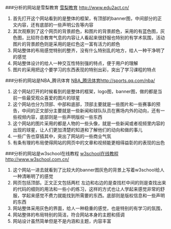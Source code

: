 ###分析的网站是雪梨教育
[雪梨教育](http://www.edu2act.cn/)  http://www.edu2act.cn/

1. 首先打开这个网站看到的是整体的框架，有顶部的banner图，中间部分的正文内容，还有底部的一些声明公告等内容
2. 其次观察到了这个网页的背景颜色，和图片的背景颜色，采用的有蓝色图，灰色图，比较符合教育气息的内容让人看起来很舒服也特别的有学术氛围，活动图片的背景颜色则是采用的是红色这一富有活力的颜色
3. 网站整体的布局感觉特别的整齐，没有什么特别乱的地方，给人一种干净明了的感觉
4. 网站整体设计的给人一种交互性特别强的特点，便于用户的理解
5. 图片的采用把这个要学习的东西表现的特别出彩，突出了学习课程的特点
 
###分析的网站是NBA_腾讯体育
[NBA_腾讯体育](http://sports.qq.com/nba/)http://sports.qq.com/nba/
1. 这个网站打开的时候看到的是整体的框架，logo图，banner图，做的都是当前一些最受观众喜爱的图片的球星
2. 这个网站也分为顶部、中部和底部，顶部主要就是一些图片和一些赛事的预告，中间的正文部分主要就是一些新闻和球队队员在赛场内外的动向，还有一些视频内容，底部则是一些声明版权一些东西
3. 这个网站的图片采用的都是人物的一些头像，就是一些新闻或者视频里内容的出现的球星，让人们更加清楚的知道和了解他们的动向和做的事儿
4. 一些广告也穿插其中，突出了网站的一些商业气氛
5. 有条有理的布局使得网站的网页中的文章和视频能更相得益彰的的表现的出色
 

###分析的网站是w3school在线教程
[w3school在线教程](http://www.w3school.com.cn/)http://www.w3school.com.cn/
1. 这个网站一进去就看到了比较大的banner图灰色的背景上写着w3school给人一种清晰明了的感觉
2. 网页包括顶部。正文正文包括两栏 左边和右边的是查找栏中间的则是查找出来的代码的细则的用法和一些小的练习，这样的方式也让人学起来感觉非常的舒服，学起来感觉不费力就能找到所需要的东西。底部则是版权信息和一些声明的东西
3. 网站整体采用灰色的界面，给人一种稳重的感觉，也是特别的有学习的氛围，
4. 网站整体的布局特别的简洁，符合网站本身的主题和搭调
5. 网站设计虽然简单但是不是内涵和主题，内容丰富



